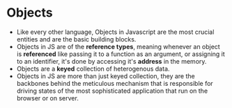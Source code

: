# Objects
- Like every other language, Objects in Javascript are the most crucial entities and are the basic building blocks.
- Objects in JS are of the **reference types**, meaning whenever an object is **referenced** like passing it to a function as an argument, or assigning it to an identifier, it's done by accessing it's **address** in the memory.
- Objects are a **keyed** collection of heterogenous data.
- Objects in JS are more than just keyed collection, they are the backbones behind the meticulous mechanism that is responsible for driving states of the most sophisticated application that run on the browser or on server.
